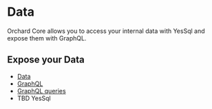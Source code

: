 # Data

Orchard Core allows you to access your internal data with YesSql and expose them with GraphQL.

## Expose your Data

- [Data](../core/Data/README.md)
- [GraphQL](../modules/Apis.GraphQL/README.md)
- [GraphQL queries](../core/Apis.GraphQL.Abstractions/README.md)
- TBD YesSql
